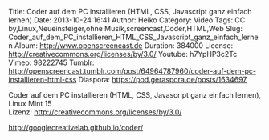 Title: Coder auf dem PC installieren (HTML, CSS, Javascript ganz einfach lernen)
Date: 2013-10-24 16:41
Author: Heiko
Category: Video
Tags: CC by,Linux,Neueinsteiger,ohne Musik,screencast,Coder,HTML,Web
Slug: Coder_auf_dem_PC_installieren_HTML_CSS_Javascript_ganz_einfach_lernen
Album: http://www.openscreencast.de
Duration: 384000
License: http://creativecommons.org/licenses/by/3.0/
Youtube: h7YpHP3c2Tc
Vimeo: 98222745
Tumblr: http://openscreencast.tumblr.com/post/64964787960/coder-auf-dem-pc-installieren-html-css
Diaspora: https://pod.geraspora.de/posts/1634697

Coder auf dem PC installieren (HTML, CSS, Javascript ganz einfach lernen),
Linux Mint 15  
Lizenz: <http://creativecommons.org/licenses/by/3.0/>  
  
<http://googlecreativelab.github.io/coder/>

